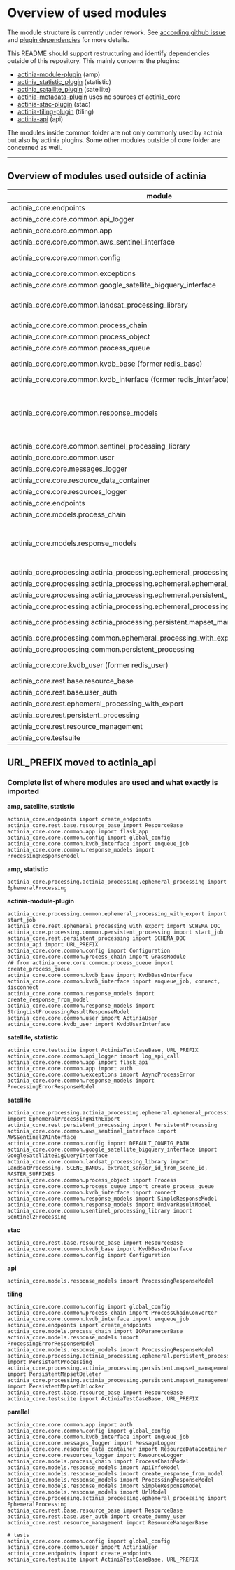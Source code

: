 # Overview of used modules

The module structure is currently under rework. See [according github issue](https://github.com/actinia-org/actinia-core/issues/190) and [plugin dependencies](https://github.com/actinia-org/actinia-core/pull/221) for more details.

This README should support restructuring and identify dependencies outside of this repository.
This mainly concerns the plugins:

- [actinia-module-plugin](https://github.com/actinia-org/actinia-module-plugin) (amp)
- [actinia_statistic_plugin](https://github.com/actinia-org/actinia_statistic_plugin) (statistic)
- [actinia_satallite_plugin](https://github.com/actinia-org/actinia_satellite_plugin) (satellite)
- [actinia-metadata-plugin](https://github.com/actinia-org/actinia-metadata-plugin) uses no sources of actinia_core
- [actinia-stac-plugin](https://github.com/actinia-org/actinia-stac-plugin) (stac)
- [actinia-tiling-plugin](https://github.com/actinia-org/actinia-tiling-plugin) (tiling)
- [actinia-api](https://github.com/actinia-org/actinia-api) (api)

The modules inside common folder are not only commonly used by actinia but also by actinia plugins.
Some other modules outside of core folder are concerned as well.

______________________________________________________________________

## Overview of modules used outside of actinia

| module | import|
| - | - |
| actinia_core.endpoints | create_endpoints |
| actinia_core.core.common.api_logger | log_api_call |
| actinia_core.core.common.app | auth, flask_api, flask_app |
| actinia_core.core.common.aws_sentinel_interface | AWSSentinel2AInterface |
| actinia_core.core.common.config | global_config, Configuration, DEFAULT_CONFIG_PATH |
| actinia_core.core.common.exceptions | AsyncProcessError |
| actinia_core.core.common.google_satellite_bigquery_interface | GoogleSatelliteBigQueryInterface |
| actinia_core.core.common.landsat_processing_library | LandsatProcessing, SCENE_BANDS, extract_sensor_id_from_scene_id, RASTER_SUFFIXES |
| actinia_core.core.common.process_chain | GrassModule, ProcessChainConverter |
| actinia_core.core.common.process_object | Process |
| actinia_core.core.common.process_queue | create_process_queue |
| actinia_core.core.common.kvdb_base (former redis_base) | KvdbBaseInterface (former RedisBaseInterface) |
| actinia_core.core.common.kvdb_interface (former redis_interface)| connect, disconnect, enqueue_job |
| actinia_core.core.common.response_models | create_response_from_model, ProcessingErrorResponseModel, ProcessingResponseModel, SimpleResponseModel, StringListProcessingResultResponseModel, UnivarResultModel |
| actinia_core.core.common.sentinel_processing_library | Sentinel2Processing |
| actinia_core.core.common.user | ActiniaUser |
| actinia_core.core.messages_logger | MessageLogger |
| actinia_core.core.resource_data_container | ResourceDataContainer |
| actinia_core.core.resources_logger | ResourceLogger |
| actinia_core.endpoints | create_endpoints |
| actinia_core.models.process_chain | IOParameterBase, ProcessChainModel |
| actinia_core.models.response_models | ApiInfoModel, create_response_from_model, ProcessingErrorResponseModel, ProcessingResponseModel, SimpleResponseModel, UrlModel |
| actinia_core.processing.actinia_processing.ephemeral_processing | EphemeralProcessing |
| actinia_core.processing.actinia_processing.ephemeral.ephemeral_processing_with_export | EphemeralProcessingWithExport |
| actinia_core.processing.actinia_processing.ephemeral.persistent_processing | PersistentProcessing |
| actinia_core.processing.actinia_processing.ephemeral_processing | EphemeralProcessing |
| actinia_core.processing.actinia_processing.persistent.mapset_management | PersistentMapsetDeleter, PersistentMapsetUnlocker |
| actinia_core.processing.common.ephemeral_processing_with_export | start_job |
| actinia_core.processing.common.persistent_processing | start_job |
| actinia_core.core.kvdb_user (former redis_user) | KvdbUserInterface (former RedisUserInterface) |
| actinia_core.rest.base.resource_base | ResourceBase |
| actinia_core.rest.base.user_auth | create_dummy_user |
| actinia_core.rest.ephemeral_processing_with_export | SCHEMA_DOC |
| actinia_core.rest.persistent_processing | SCHEMA_DOC |
| actinia_core.rest.resource_management | ResourceManagerBase |
| actinia_core.testsuite | ActiniaTestCaseBase, URL_PREFIX |

## URL_PREFIX moved to actinia_api

### Complete list of where modules are used and what exactly is imported

__amp, satellite, statistic__

```text
actinia_core.endpoints import create_endpoints
actinia_core.rest.base.resource_base import ResourceBase
actinia_core.core.common.app import flask_app
actinia_core.core.common.config import global_config
actinia_core.core.common.kvdb_interface import enqueue_job
actinia_core.core.common.response_models import ProcessingResponseModel
```

__amp, statistic__

```text
actinia_core.processing.actinia_processing.ephemeral_processing import EphemeralProcessing
```

__actinia-module-plugin__

```text
actinia_core.processing.common.ephemeral_processing_with_export import start_job
actinia_core.rest.ephemeral_processing_with_export import SCHEMA_DOC
actinia_core.processing.common.persistent_processing import start_job
actinia_core.rest.persistent_processing import SCHEMA_DOC
actinia_api import URL_PREFIX
actinia_core.core.common.config import Configuration
actinia_core.core.common.process_chain import GrassModule
/# from actinia_core.core.common.process_queue import create_process_queue
actinia_core.core.common.kvdb_base import KvdbBaseInterface
actinia_core.core.common.kvdb_interface import enqueue_job, connect, disconnect
actinia_core.core.common.response_models import create_response_from_model
actinia_core.core.common.response_models import StringListProcessingResultResponseModel
actinia_core.core.common.user import ActiniaUser
actinia_core.core.kvdb_user import KvdbUserInterface
```

__satellite, statistic__

```text
actinia_core.testsuite import ActiniaTestCaseBase, URL_PREFIX
actinia_core.core.common.api_logger import log_api_call
actinia_core.core.common.app import flask_api
actinia_core.core.common.app import auth
actinia_core.core.common.exceptions import AsyncProcessError
actinia_core.core.common.response_models import ProcessingErrorResponseModel
```

__satellite__

```text
actinia_core.processing.actinia_processing.ephemeral.ephemeral_processing_with_export import EphemeralProcessingWithExport
actinia_core.rest.persistent_processing import PersistentProcessing
actinia_core.core.common.aws_sentinel_interface import AWSSentinel2AInterface
actinia_core.core.common.config import DEFAULT_CONFIG_PATH
actinia_core.core.common.google_satellite_bigquery_interface import GoogleSatelliteBigQueryInterface
actinia_core.core.common.landsat_processing_library import LandsatProcessing, SCENE_BANDS, extract_sensor_id_from_scene_id, RASTER_SUFFIXES
actinia_core.core.common.process_object import Process
actinia_core.core.common.process_queue import create_process_queue
actinia_core.core.common.kvdb_interface import connect
actinia_core.core.common.response_models import SimpleResponseModel
actinia_core.core.common.response_models import UnivarResultModel
actinia_core.core.common.sentinel_processing_library import Sentinel2Processing
```

__stac__

```text
actinia_core.rest.base.resource_base import ResourceBase
actinia_core.core.common.kvdb_base import KvdbBaseInterface
actinia_core.core.common.config import Configuration
```

__api__

```text
actinia_core.models.response_models import ProcessingResponseModel
```

__tiling__

```text
actinia_core.core.common.config import global_config
actinia_core.core.common.process_chain import ProcessChainConverter
actinia_core.core.common.kvdb_interface import enqueue_job
actinia_core.endpoints import create_endpoints
actinia_core.models.process_chain import IOParameterBase
actinia_core.models.response_models import ProcessingErrorResponseModel
actinia_core.models.response_models import ProcessingResponseModel
actinia_core.processing.actinia_processing.ephemeral.persistent_processing import PersistentProcessing
actinia_core.processing.actinia_processing.persistent.mapset_management import PersistentMapsetDeleter
actinia_core.processing.actinia_processing.persistent.mapset_management import PersistentMapsetUnlocker
actinia_core.rest.base.resource_base import ResourceBase
actinia_core.testsuite import ActiniaTestCaseBase, URL_PREFIX
```

__parallel__

```text
actinia_core.core.common.app import auth
actinia_core.core.common.config import global_config
actinia_core.core.common.kvdb_interface import enqueue_job
actinia_core.core.messages_logger import MessageLogger
actinia_core.core.resource_data_container import ResourceDataContainer
actinia_core.core.resources_logger import ResourceLogger
actinia_core.models.process_chain import ProcessChainModel
actinia_core.models.response_models import ApiInfoModel
actinia_core.models.response_models import create_response_from_model
actinia_core.models.response_models import ProcessingResponseModel
actinia_core.models.response_models import SimpleResponseModel
actinia_core.models.response_models import UrlModel
actinia_core.processing.actinia_processing.ephemeral_processing import EphemeralProcessing
actinia_core.rest.base.resource_base import ResourceBase
actinia_core.rest.base.user_auth import create_dummy_user
actinia_core.rest.resource_management import ResourceManagerBase

# tests
actinia_core.core.common.config import global_config
actinia_core.core.common.user import ActiniaUser
actinia_core.endpoints import create_endpoints
actinia_core.testsuite import ActiniaTestCaseBase, URL_PREFIX
```
